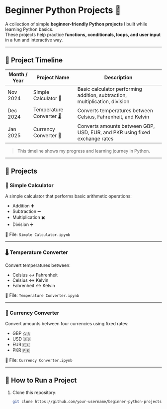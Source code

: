 # Beginner Python Projects 🚀

A collection of simple **beginner-friendly Python projects** I built while learning Python basics.  
These projects help practice **functions, conditionals, loops, and user input** in a fun and interactive way.

---

## 📅 Project Timeline

| Month / Year | Project Name | Description |
|--------------|-------------|-------------|
| Nov 2024 | Simple Calculator 🧮 | Basic calculator performing addition, subtraction, multiplication, division |
| Dec 2024 | Temperature Converter 🌡️ | Converts temperatures between Celsius, Fahrenheit, and Kelvin |
| Jan 2025 | Currency Converter 💱 | Converts amounts between GBP, USD, EUR, and PKR using fixed exchange rates |

> This timeline shows my progress and learning journey in Python.

---

## 📌 Projects

### 🧮 Simple Calculator
A simple calculator that performs basic arithmetic operations:  
- Addition ➕  
- Subtraction ➖  
- Multiplication ✖️  
- Division ➗  

📂 File: `Simple Calculator.ipynb`

---

### 🌡️ Temperature Converter
Convert temperatures between:  
- Celsius ↔ Fahrenheit  
- Celsius ↔ Kelvin  
- Fahrenheit ↔ Kelvin  

📂 File: `Temperature Converter.ipynb`

---

### 💱 Currency Converter
Convert amounts between four currencies using fixed rates:  
- GBP 🇬🇧  
- USD 🇺🇸  
- EUR 🇪🇺  
- PKR 🇵🇰  

📂 File: `Currency Converter.ipynb`

---

## 🚀 How to Run a Project
1. Clone this repository:  
   ```bash
   git clone https://github.com/your-username/beginner-python-projects.git
